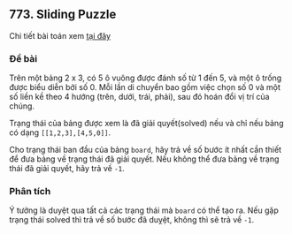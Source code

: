 ## 773. Sliding Puzzle

Chi tiết bài toán xem [tại đây](https://leetcode.com/problems/sliding-puzzle)

### Đề bài
Trên một bảng 2 x 3, có 5 ô vuông được đánh số từ 1 đến 5, và một ô trống được biểu diễn bởi số 0. Mỗi lần di chuyển bao gồm việc chọn số 0 và một số liền kề theo 4 hướng (trên, dưới, trái, phải), sau đó hoán đổi vị trí của chúng.

Trạng thái của bảng được xem là đã giải quyết(solved) nếu và chỉ nếu bảng có dạng `[[1,2,3],[4,5,0]]`.

Cho trạng thái ban đầu của bảng `board`, hãy trả về số bước ít nhất cần thiết để đưa bảng về trạng thái đã giải quyết. Nếu không thể đưa bảng về trạng thái đã giải quyết, hãy trả về `-1`.


### Phân tích
Ý tưởng là duyệt qua tất cả các trạng thái mà `board` có thể tạo ra. Nếu gặp trạng thái solved thì trả về số bước đã duỵệt, không thì sẽ trả về `-1`.
